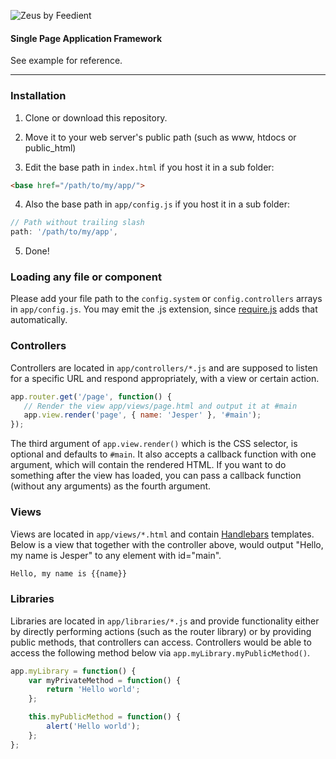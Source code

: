 ![Zeus by Feedient](http://i.imgur.com/acr0YmB.png)
#### Single Page Application Framework

See example for reference.

***
### Installation
1. Clone or download this repository.
2. Move it to your web server's public path (such as www, htdocs or public_html)

3. Edit the base path in `index.html` if you host it in a sub folder:
```html
<base href="/path/to/my/app/">
```

4. Also the base path in `app/config.js` if you host it in a sub folder:
```javascript
// Path without trailing slash
path: '/path/to/my/app',
```

5. Done!

### Loading any file or component
Please add your file path to the `config.system` or `config.controllers` arrays in `app/config.js`. You may emit the .js extension, since [require.js](http://requirejs.org) adds that automatically.

### Controllers
Controllers are located in `app/controllers/*.js` and are supposed to listen for a specific URL and respond appropriately, with a view or certain action.

```javascript
app.router.get('/page', function() {
   // Render the view app/views/page.html and output it at #main
   app.view.render('page', { name: 'Jesper' }, '#main');
});
```

The third argument of `app.view.render()` which is the CSS selector, is optional and defaults to `#main`. It also accepts a callback function with one argument, which will contain the rendered HTML. If you want to do something after the view has loaded, you can pass a callback function (without any arguments) as the fourth argument.

### Views
Views are located in `app/views/*.html` and contain [Handlebars](http://handlebarsjs.com) templates. Below is a view that together with the controller above, would output "Hello, my name is Jesper" to any element with id="main".

```html
Hello, my name is {{name}}
```

### Libraries
Libraries are located in `app/libraries/*.js` and provide functionality either by directly performing actions (such as the router library) or by providing public methods, that controllers can access. Controllers would be able to access the following method below via `app.myLibrary.myPublicMethod()`.

```javascript
app.myLibrary = function() {
    var myPrivateMethod = function() {
        return 'Hello world';
    };

    this.myPublicMethod = function() {
        alert('Hello world');
    };
};
```
